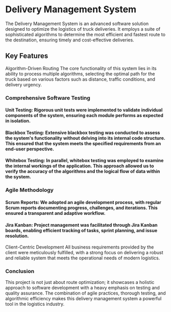 # Delivery Management System
The Delivery Management System is an advanced software solution designed to optimize the logistics of truck deliveries. It employs a suite of sophisticated algorithms to determine the most efficient and fastest route to the destination, ensuring timely and cost-effective deliveries.

## Key Features
Algorithm-Driven Routing
The core functionality of this system lies in its ability to process multiple algorithms, selecting the optimal path for the truck based on various factors such as distance, traffic conditions, and delivery urgency.

### Comprehensive Software Testing
#### Unit Testing: Rigorous unit tests were implemented to validate individual components of the system, ensuring each module performs as expected in isolation.
#### Blackbox Testing: Extensive blackbox testing was conducted to assess the system's functionality without delving into its internal code structure. This ensured that the system meets the specified requirements from an end-user perspective.
#### Whitebox Testing: In parallel, whitebox testing was employed to examine the internal workings of the application. This approach allowed us to verify the accuracy of the algorithms and the logical flow of data within the system.</br>
### Agile Methodology
#### Scrum Reports: We adopted an agile development process, with regular Scrum reports documenting progress, challenges, and iterations. This ensured a transparent and adaptive workflow.
#### Jira Kanban: Project management was facilitated through Jira Kanban boards, enabling efficient tracking of tasks, sprint planning, and issue resolution.
Client-Centric Development
All business requirements provided by the client were meticulously fulfilled, with a strong focus on delivering a robust and reliable system that meets the operational needs of modern logistics.

### Conclusion
This project is not just about route optimization; it showcases a holistic approach to software development with a heavy emphasis on testing and quality assurance. The combination of agile practices, thorough testing, and algorithmic efficiency makes this delivery management system a powerful tool in the logistics industry.

